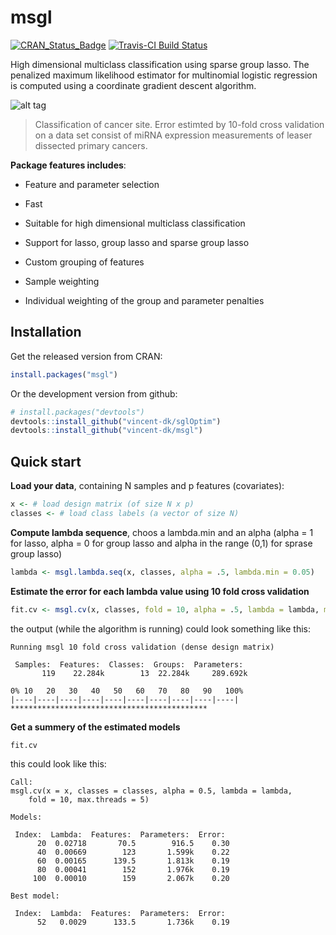 # msgl

[![CRAN_Status_Badge](http://www.r-pkg.org/badges/version/msgl)](http://cran.r-project.org/package=msgl)
[![Travis-CI Build Status](https://travis-ci.org/vincent-dk/msgl.svg?branch=master)](https://travis-ci.org/vincent-dk/msgl)

High dimensional multiclass classification using sparse group lasso. The penalized maximum likelihood estimator for multinomial logistic regression is computed using a coordinate gradient descent algorithm.

![alt tag](https://raw.github.com/vincent-dk/msgl/master/fig1.png)
> Classification of cancer site. Error estimted by 10-fold cross validation on a data set consist of miRNA expression measurements of leaser dissected primary cancers.

**Package features includes**:

* Feature and parameter selection

* Fast

* Suitable for high dimensional multiclass classification

* Support for lasso, group lasso and sparse group lasso

* Custom grouping of features

* Sample weighting

* Individual weighting of the group and parameter penalties

## Installation

Get the released version from CRAN:

```R
install.packages("msgl")
```

Or the development version from github:

```R
# install.packages("devtools")
devtools::install_github("vincent-dk/sglOptim")
devtools::install_github("vincent-dk/msgl")
```
## Quick start

**Load your data**, containing N samples and p features (covariates):

```R
x <- # load design matrix (of size N x p) 
classes <- # load class labels (a vector of size N)
```

**Compute lambda sequence**, choos a lambda.min and an alpha (alpha = 1 for lasso, alpha = 0 for group lasso and alpha in the range (0,1) for sprase group lasso)

```R
lambda <- msgl.lambda.seq(x, classes, alpha = .5, lambda.min = 0.05)
```

**Estimate the error for each lambda value using 10 fold cross validation**
```R
fit.cv <- msgl.cv(x, classes, fold = 10, alpha = .5, lambda = lambda, max.threads = 5)
```
the output (while the algorithm is running) could look something like this:
```
Running msgl 10 fold cross validation (dense design matrix)

 Samples:  Features:  Classes:  Groups:  Parameters: 
       119    22.284k        13  22.284k     289.692k

0% 10   20   30   40   50   60   70   80   90   100%
|----|----|----|----|----|----|----|----|----|----|
********************************************
```

**Get a summery of the estimated models**
```R
fit.cv
```
this could look like this:
```
Call:
msgl.cv(x = x, classes = classes, alpha = 0.5, lambda = lambda, 
    fold = 10, max.threads = 5)

Models:

 Index:  Lambda:  Features:  Parameters:  Error: 
      20  0.02718       70.5        916.5    0.30
      40  0.00669        123       1.599k    0.22
      60  0.00165      139.5       1.813k    0.19
      80  0.00041        152       1.976k    0.19
     100  0.00010        159       2.067k    0.20

Best model:

 Index:  Lambda:  Features:  Parameters:  Error: 
      52   0.0029      133.5       1.736k    0.19
```